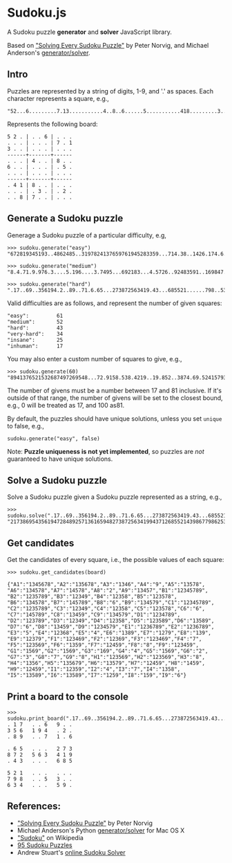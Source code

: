 Sudoku.js
==========

A Sudoku puzzle **generator** and **solver** JavaScript library.

Based on ["Solving Every Sudoku Puzzle"][1] by Peter Norvig, and 
Michael Anderson's [generator/solver][2].


Intro
-----

Puzzles are represented by a string of digits, 1-9, and '.' as spaces. Each
character represents a square, e.g., 

    "52...6.........7.13...........4..8..6......5...........418.........3..2...87....."
    
Represents the following board:

    5 2 . | . . 6 | . . .   
    . . . | . . . | 7 . 1   
    3 . . | . . . | . . .   
    ------+-------+------
    . . . | 4 . . | 8 . .   
    6 . . | . . . | . 5 .   
    . . . | . . . | . . .   
    ------+-------+------
    . 4 1 | 8 . . | . . .   
    . . . | . 3 . | . 2 .   
    . . 8 | 7 . . | . . .


Generate a Sudoku puzzle
------------------------

Generage a Sudoku puzzle of a particular difficulty, e.g,

    >>> sudoku.generate("easy")
    "672819345193..4862485..3197824137659761945283359...714.38..1426.174.6.38.463...71"
    
    >>> sudoku.generate("medium")
    "8.4.71.9.976.3....5.196....3.7495...692183...4.5726..92483591..169847...753612984"
    
    >>> sudoku.generate("hard")
    ".17..69..356194.2..89..71.6.65...273872563419.43...685521......798..53..634...59."


Valid difficulties are as follows, and represent the number of given squares:

    "easy":         61
    "medium":       52
    "hard":         43
    "very-hard":    34
    "insane":       25
    "inhuman":      17
    
    
You may also enter a custom number of squares to give, e.g.,

    >>> sudoku.generate(60)
    "8941376521532687497269548...72.9158.538.4219..19.852..3874.69.52415793689658.34.."


The number of givens must be a number between 17 and 81 inclusive. If it's 
outside of that range, the number of givens will be set to the closest bound, 
e.g., 0 will be treated as 17, and 100 as81.


By default, the puzzles should have unique solutions, unless you set `unique` to
false, e.g., 

    sudoku.generate("easy", false)


Note: **Puzzle uniqueness is not yet implemented**, so puzzles are *not* 
guaranteed to have unique solutions.


Solve a Sudoku puzzle
---------------------

Solve a Sudoku puzzle given a Sudoku puzzle represented as a string, e.g.,

    >>> sudoku.solve(".17..69..356194.2..89..71.6.65...273872563419.43...685521......798..53..634...59.");
    "217386954356194728489257136165948273872563419943712685521439867798625341634871592"


Get candidates
--------------

Get the candidates of every square, i.e., the possible values of each square:

    >>> sudoku.get_candidates(board)
    
    {"A1":"1345678","A2":"135678","A3":"1346","A4":"9","A5":"13578",
    "A6":"134578","A7":"14578","A8":"2","A9":"13457","B1":"12345789",
    "B2":"1235789","B3":"12349","B4":"12358","B5":"123578",
    "B6":"134578","B7":"145789","B8":"6","B9":"134579","C1":"12345789",
    "C2":"1235789","C3":"12349","C4":"12358","C5":"123578","C6":"6",
    "C7":"145789","C8":"13459","C9":"134579","D1":"1234789",
    "D2":"123789","D3":"12349","D4":"12358","D5":"123589","D6":"13589",
    "D7":"6","D8":"13459","D9":"1234579","E1":"1236789","E2":"1236789",
    "E3":"5","E4":"12368","E5":"4","E6":"1389","E7":"1279","E8":"139",
    "E9":"12379","F1":"123469","F2":"12369","F3":"123469","F4":"7",
    "F5":"123569","F6":"1359","F7":"12459","F8":"8","F9":"123459",
    "G1":"1569","G2":"1569","G3":"169","G4":"4","G5":"1569","G6":"2",
    "G7":"3","G8":"7","G9":"8","H1":"123569","H2":"123569","H3":"8",
    "H4":"1356","H5":"135679","H6":"13579","H7":"12459","H8":"1459",
    "H9":"12459","I1":"12359","I2":"4","I3":"7","I4":"1358",
    "I5":"13589","I6":"13589","I7":"1259","I8":"159","I9":"6"}


Print a board to the console
----------------------------

    >>> sudoku.print_board(".17..69..356194.2..89..71.6.65...273872563419.43...685521......798..53..634...59.");
    . 1 7   . . 6   9 . .   
    3 5 6   1 9 4   . 2 .   
    . 8 9   . . 7   1 . 6   
    
    . 6 5   . . .   2 7 3   
    8 7 2   5 6 3   4 1 9   
    . 4 3   . . .   6 8 5   
    
    5 2 1   . . .   . . .   
    7 9 8   . . 5   3 . .   
    6 3 4   . . .   5 9 .  
    

References:
-----------

- ["Solving Every Sudoku Puzzle"][1] by Peter Norvig
- Michael Anderson's Python [generator/solver][2] for Mac OS X
- ["Sudoku"][3] on Wikipedia
- [95 Sudoku Puzzles][4]
- Andrew Stuart's [online Sudoku Solver][5]


[1]: http://norvig.com/sudoku.html
[2]: https://github.com/andermic/cousins/tree/master/sudoku
[3]: http://en.wikipedia.org/wiki/Sudoku
[4]: http://magictour.free.fr/top95
[5]: http://www.sudokuwiki.org/sudoku.htm
